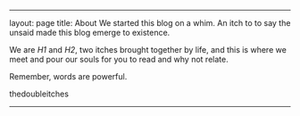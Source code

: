 ---
layout: page
title: About
[](---)
We started this blog on a whim. An itch to to say the unsaid made this blog emerge to existence.

We are _H1_ and _H2_, two itches brought together by life, and this is where we meet and pour our souls for you to read and why not relate.

Remember, words are powerful.

thedoubleitches

***

